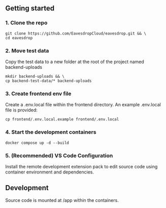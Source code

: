 ## Getting started

### 1. Clone the repo
```
git clone https://github.com/EavesdropCloud/eavesdrop.git && \
cd eavesdrop
```

### 2. Move test data
Copy the test data to a new folder at the root of the project named backend-uploads

```
mkdir backend-uploads && \
cp backend-test-data/* backend-uploads
```

### 3. Create frontend env file

Create a .env.local file within the frontend directory. An example .env.local file is provided:
```
cp frontend/.env.local.example frontend/.env.local
```

### 4. Start the development containers
```
docker compose up -d --build
```

### 5. (Recommended) VS Code Configuration

Install the remote development extension pack to edit source code using container environment and dependencies.

## Development

Source code is mounted at /app within the containers.
